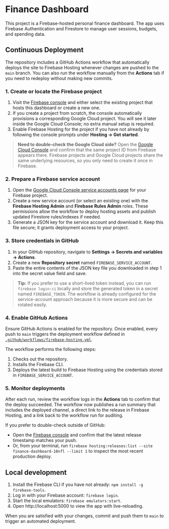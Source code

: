 # Finance Dashboard

This project is a Firebase-hosted personal finance dashboard. The app uses Firebase Authentication and Firestore to manage user sessions, budgets, and spending data.

## Continuous Deployment

The repository includes a GitHub Actions workflow that automatically deploys the site to Firebase Hosting whenever changes are pushed to the `main` branch. You can also run the workflow manually from the **Actions** tab if you need to redeploy without making new commits.

### 1. Create or locate the Firebase project

1. Visit the [Firebase console](https://console.firebase.google.com/) and either select the existing project that hosts this dashboard or create a new one.
2. If you create a project from scratch, the console automatically provisions a corresponding Google Cloud project. You will see it later inside the Google Cloud Console; no extra manual setup is required.
3. Enable Firebase Hosting for the project if you have not already by following the console prompts under **Hosting → Get started**.

> **Need to double-check the Google Cloud side?** Open the [Google Cloud Console](https://console.cloud.google.com/projectselector2/home/dashboard) and confirm that the same project ID from Firebase appears there. Firebase projects and Google Cloud projects share the same underlying resources, so you only need to create it once in Firebase.

### 2. Prepare a Firebase service account

1. Open the [Google Cloud Console service accounts page](https://console.cloud.google.com/iam-admin/serviceaccounts) for your Firebase project.
2. Create a new service account (or select an existing one) with the **Firebase Hosting Admin** and **Firebase Rules Admin** roles. These permissions allow the workflow to deploy hosting assets and publish updated Firestore rules/indexes if needed.
3. Generate a JSON key for the service account and download it. Keep this file secure; it grants deployment access to your project.

### 3. Store credentials in GitHub

1. In your GitHub repository, navigate to **Settings → Secrets and variables → Actions**.
2. Create a new **Repository secret** named `FIREBASE_SERVICE_ACCOUNT`.
3. Paste the entire contents of the JSON key file you downloaded in step 1 into the secret value field and save.

> **Tip:** If you prefer to use a short-lived token instead, you can run `firebase login:ci` locally and store the generated token in a secret named `FIREBASE_TOKEN`. The workflow is already configured for the service-account approach because it is more secure and can be rotated easily.

### 4. Enable GitHub Actions

Ensure GitHub Actions is enabled for the repository. Once enabled, every push to `main` triggers the deployment workflow defined in [`.github/workflows/firebase-hosting.yml`](.github/workflows/firebase-hosting.yml).

The workflow performs the following steps:

1. Checks out the repository.
2. Installs the Firebase CLI.
3. Deploys the latest build to Firebase Hosting using the credentials stored in `FIREBASE_SERVICE_ACCOUNT`.

### 5. Monitor deployments

After each run, review the workflow logs in the **Actions** tab to confirm that the deploy succeeded. The workflow now publishes a run summary that includes the deployed channel, a direct link to the release in Firebase Hosting, and a link back to the workflow run for auditing.

If you prefer to double-check outside of GitHub:

* Open the [Firebase console](https://console.firebase.google.com/project/finance-dashboard-10nfl/hosting/sites) and confirm that the latest release timestamp matches your push.
* Or, from your terminal, run `firebase hosting:releases:list --site finance-dashboard-10nfl --limit 1` to inspect the most recent production deploy.

## Local development

1. Install the Firebase CLI if you have not already: `npm install -g firebase-tools`.
2. Log in with your Firebase account: `firebase login`.
3. Start the local emulators: `firebase emulators:start`.
4. Open http://localhost:5000 to view the app with live-reloading.

When you are satisfied with your changes, commit and push them to `main` to trigger an automated deployment.
